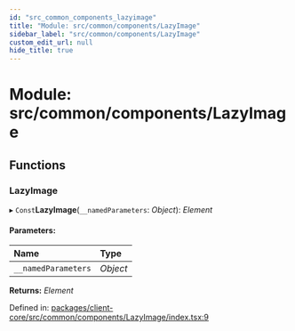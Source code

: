 ```yaml
---
id: "src_common_components_lazyimage"
title: "Module: src/common/components/LazyImage"
sidebar_label: "src/common/components/LazyImage"
custom_edit_url: null
hide_title: true
---
```


# Module: src/common/components/LazyImage

## Functions

### LazyImage

▸ `Const`**LazyImage**(`__namedParameters`: *Object*): *Element*

#### Parameters:

Name | Type |
:------ | :------ |
`__namedParameters` | *Object* |

**Returns:** *Element*

Defined in: [packages/client-core/src/common/components/LazyImage/index.tsx:9](https://github.com/xr3ngine/xr3ngine/blob/716a06460/packages/client-core/src/common/components/LazyImage/index.tsx#L9)
